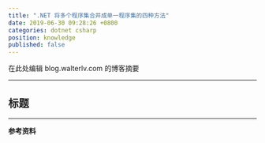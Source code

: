 ```yaml
---
title: ".NET 将多个程序集合并成单一程序集的四种方法"
date: 2019-06-30 09:28:26 +0800
categories: dotnet csharp
position: knowledge
published: false
---
```


在此处编辑 blog.walterlv.com 的博客摘要

---

<div id="toc"></div>

## 标题

---

**参考资料**